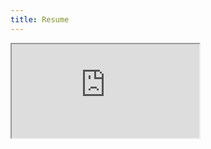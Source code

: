 ```yaml
---
title: Resume
---
```

<iframe src="https://drive.google.com/file/d/15aAiet9T5sEu-QsFLxVqD4UEKQa7MIEF/view?usp=sharing"></iframe>


